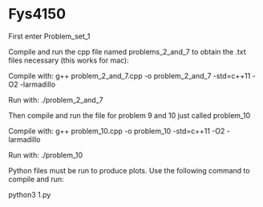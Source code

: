 # Fys4150


First enter Problem_set_1

Compile and run the cpp file named problems_2_and_7 to obtain the .txt files necessary (this works for mac):

Compile with: g++ problem_2_and_7.cpp -o problem_2_and_7 -std=c++11 -O2 -larmadillo

Run with: ./problem_2_and_7

Then compile and run the file for problem 9 and 10 just called problem_10

Compile with: g++ problem_10.cpp -o problem_10 -std=c++11 -O2 -larmadillo

Run with: ./problem_10

Python files must be run to produce plots. Use the following command to compile and run:

python3 1.py
